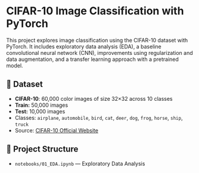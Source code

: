 # CIFAR-10 Image Classification with PyTorch

This project explores image classification using the CIFAR-10 dataset with PyTorch. It includes exploratory data analysis (EDA), a baseline convolutional neural network (CNN), improvements using regularization and data augmentation, and a transfer learning approach with a pretrained model.

## 📁 Dataset

- **CIFAR-10**: 60,000 color images of size 32×32 across 10 classes
- **Train:** 50,000 images
- **Test:** 10,000 images
- Classes: `airplane`, `automobile`, `bird`, `cat`, `deer`, `dog`, `frog`, `horse`, `ship`, `truck`  
- Source: [CIFAR-10 Official Website](https://www.cs.toronto.edu/~kriz/cifar.html)

## 🧠 Project Structure

- `notebooks/01_EDA.ipynb` — Exploratory Data Analysis